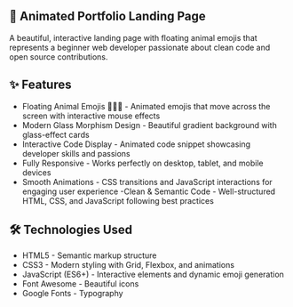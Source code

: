 ## 🐾 Animated Portfolio Landing Page
A beautiful, interactive landing page with floating animal emojis that represents a beginner web developer passionate about clean code and open source contributions.

## ✨ Features
- Floating Animal Emojis 🐶🐱🐰 - Animated emojis that move across the screen with interactive mouse effects
- Modern Glass Morphism Design - Beautiful gradient background with glass-effect cards
- Interactive Code Display - Animated code snippet showcasing developer skills and passions
- Fully Responsive - Works perfectly on desktop, tablet, and mobile devices
- Smooth Animations - CSS transitions and JavaScript interactions for engaging user experience
-Clean & Semantic Code - Well-structured HTML, CSS, and JavaScript following best practices

## 🛠️ Technologies Used
- HTML5 - Semantic markup structure
- CSS3 - Modern styling with Grid, Flexbox, and animations
- JavaScript (ES6+) - Interactive elements and dynamic emoji generation
- Font Awesome - Beautiful icons
- Google Fonts - Typography
